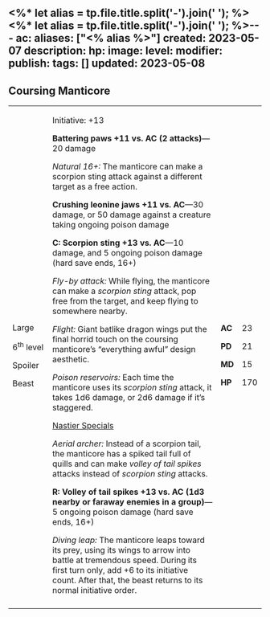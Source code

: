 <%* let alias = tp.file.title.split('-').join(' '); %><%* let alias = tp.file.title.split('-').join(' '); %>---
ac: 
aliases: ["<% alias %>"]
created: 2023-05-07
description: 
hp: 
image: 
level: 
modifier: 
publish: 
tags: []
updated: 2023-05-08
---

## Coursing Manticore

<table>
<colgroup>
<col style="width: 16%" />
<col style="width: 71%" />
<col style="width: 5%" />
<col style="width: 6%" />
</colgroup>
<tbody>
<tr class="odd">
<td><p>Large</p>
<p>6<sup>th</sup> level</p>
<p>Spoiler</p>
<p>Beast</p></td>
<td><p>Initiative: +13</p>
<p><strong>Battering paws +11 vs. AC (2 attacks)</strong>—20 damage</p>
<p><em>Natural 16+:</em> The manticore can make a scorpion sting attack
against a different target as a free action.</p>
<p><strong>Crushing leonine jaws +11 vs. AC</strong>—30 damage, or 50
damage against a creature taking ongoing poison damage</p>
<p><strong>C: Scorpion sting +13 vs. AC</strong>—10 damage, and 5
ongoing poison damage (hard save ends, 16+)</p>
<p><em>Fly-by attack:</em> While flying, the manticore can make a
<em>scorpion sting</em> attack, pop free from the target, and keep
flying to somewhere nearby.</p>
<p><em>Flight:</em> Giant batlike dragon wings put the final horrid
touch on the coursing manticore’s “everything awful” design
aesthetic.</p>
<p><em>Poison reservoirs:</em> Each time the manticore uses its
<em>scorpion sting</em> attack, it takes 1d6 damage, or 2d6 damage if
it’s staggered.</p>
<p><u>Nastier Specials</u></p>
<p><em>Aerial archer:</em> Instead of a scorpion tail, the manticore has
a spiked tail full of quills and can make <em>volley of tail spikes</em>
attacks instead of <em>scorpion sting</em> attacks.</p>
<p><strong>R: Volley of tail spikes +13 vs. AC (1d3 nearby or faraway
enemies in a group)</strong>—5 ongoing poison damage (hard save ends,
16+)</p>
<p><em>Diving leap:</em> The manticore leaps toward its prey, using its
wings to arrow into battle at tremendous speed. During its first turn
only, add +6 to its initiative count. After that, the beast returns to
its normal initiative order.</p></td>
<td><p><strong>AC</strong></p>
<p><strong>PD</strong></p>
<p><strong>MD</strong></p>
<p><strong>HP</strong></p></td>
<td><p>23</p>
<p>21</p>
<p>15</p>
<p>170</p></td>
</tr>
<tr class="even">
<td></td>
<td></td>
<td></td>
<td></td>
</tr>
</tbody>
</table>
